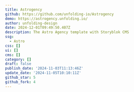```yaml
---
title: Astrogency
github: https://github.com/unfolding-io/Astrogency
demo: https://astrogency.unfolding.io/
author: unfolding-design
date: 2024-12-01T09:49:50.407Z
description: The Astro Agency template with Storyblok CMS
ssg:
  - Astro
css: []
ui: []
cms: []
category: []
draft: false
publish_date: '2024-11-03T11:13:46Z'
update_date: '2024-11-05T10:10:11Z'
github_star: 5
github_fork: 4
---
```

